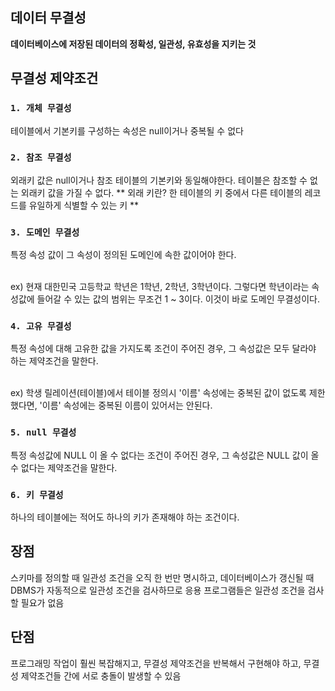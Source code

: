 ## 데이터 무결성

**데이터베이스에 저장된 데이터의 정확성, 일관성, 유효성을 지키는 것**

## 무결성 제약조건

### `1. 개체 무결성` </br>

테이블에서 기본키를 구성하는 속성은 null이거나 중복될 수 없다

### `2. 참조 무결성`</br>

외래키 값은 null이거나 참조 테이블의 기본키와 동일해야한다. 테이블은 참조할 수 없는 외래키 값을 가질 수 없다.
** 외래 키란?
한 테이블의 키 중에서 다른 테이블의 레코드를 유일하게 식별할 수 있는 키 **

### `3. 도메인 무결성`</br>

특정 속성 값이 그 속성이 정의된 도메인에 속한 값이어야 한다.

</br>
ex) 현재 대한민국 고등학교 학년은 1학년, 2학년, 3학년이다. 그렇다면 학년이라는 속성값에 들어갈 수 있는 값의 범위는 무조건 1 ~ 3이다. 이것이 바로 도메인 무결성이다.

### `4. 고유 무결성`</br>

특정 속성에 대해 고유한 값을 가지도록 조건이 주어진 경우, 그 속성값은 모두 달라야 하는 제약조건을 말한다.

</br>
ex) 학생 릴레이션(테이블)에서 테이블 정의시 '이름' 속성에는 중복된 값이 없도록 제한했다면, '이름' 속성에는 중복된 이름이 있어서는 안된다.

### `5. null 무결성`</br>

특정 속성값에 NULL 이 올 수 없다는 조건이 주어진 경우, 그 속성값은 NULL 값이 올 수 없다는 제약조건을 말한다.

### `6. 키 무결성`</br>

하나의 테이블에는 적어도 하나의 키가 존재해야 하는 조건이다.

## 장점

스키마를 정의할 때 일관성 조건을 오직 한 번만 명시하고, 데이터베이스가 갱신될 때 DBMS가 자동적으로 일관성 조건을 검사하므로 응용 프로그램들은 일관성 조건을 검사할 필요가 없음

## 단점

프로그래밍 작업이 훨씬 복잡해지고, 무결성 제약조건을 반복해서 구현해야 하고, 무결성 제약조건들 간에 서로 충돌이 발생할 수 있음
